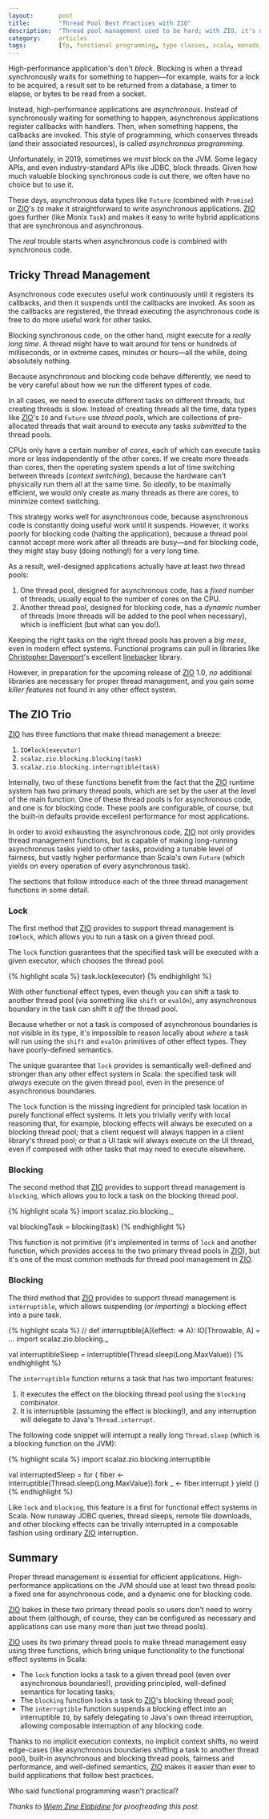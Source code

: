 ```yaml
---
layout:       post
title:        "Thread Pool Best Practices with ZIO"
description:  "Thread pool management used to be hard; with ZIO, it's now free."
category:     articles
tags:         [fp, functional programming, type classes, scala, monads, lenses, effects, reactive, scalaz, cats, mtl, monad transformers, zio]
---
```


High-performance application's don't _block_. Blocking is when a thread synchronously waits for something to happen&mdash;for example, waits for a lock to be acquired, a result set to be returned from a database, a timer to elapse, or bytes to be read from a socket.

Instead, high-performance applications are _asynchronous_. Instead of synchronously waiting for something to happen, asynchronous applications register callbacks with handlers. Then, when something happens, the callbacks are invoked. This style of programming, which conserves threads (and their associated resources), is called _asynchronous programming_.

Unfortunately, in 2019, sometimes we _must_ block on the JVM. Some legacy APIs, and even industry-standard APIs like JDBC, block threads. Given how much valuable blocking synchronous code is out there, we often have no choice but to use it.

These days, asynchronous data types like `Future` (combined with `Promise`) or [ZIO](https://github.com/scalaz/scalaz-zio)'s `IO` make it straightforward to write asynchronous applications. [ZIO](https://github.com/scalaz/scalaz-zio) goes further (like Monix `Task`) and makes it easy to write hybrid applications that are synchronous and asynchronous.

The _real_ trouble starts when asynchronous code is combined with synchronous code.

## Tricky Thread Management

Asynchronous code executes useful work continuously until it registers its callbacks, and then it suspends until the callbacks are invoked. As soon as the callbacks are registered, the thread executing the asynchronous code is free to do more useful work for other tasks.

Blocking synchronous code, on the other hand, might execute for a _really long time_. A thread might have to wait around for tens or hundreds of milliseconds, or in extreme cases, minutes or hours&mdash;all the while, doing absolutely nothing.

Because asynchronous and blocking code behave differently, we need to be very careful about how we run the different types of code.

In all cases, we need to execute different tasks on different threads, but creating threads is slow. Instead of creating threads all the time, data types like [ZIO](https://github.com/scalaz/scalaz-zio)'s `IO` and `Future` use _thread pools_, which are collections of pre-allocated threads that wait around to execute any tasks _submitted_ to the thread pools.

CPUs only have a certain number of _cores_, each of which can execute tasks more or less independently of the other cores. If we create more threads than cores, then the operating system spends a lot of time switching between threads (_context switching_), because the hardware can't physically run them all at the same time. So _ideally_, to be maximally efficient, we would only create as many threads as there are cores, to minimize context switching.

This strategy works well for asynchronous code, because asynchronous code is constantly doing useful work until it suspends. However, it works poorly for blocking code (halting the application), because a thread pool cannot accept more work after all threads are busy&mdash;and for blocking code, they might stay busy (doing nothing!) for a very long time.

As a result, well-designed applications actually have at least _two_ thread pools:

1. One thread pool, designed for asynchronous code, has a _fixed_ number of threads, usually equal to the number of cores on the CPU.
2. Another thread pool, designed for blocking code, has a _dynamic_ number of threads (more threads will be added to the pool when necessary), which is inefficient (but what can you do!).

Keeping the right tasks on the right thread pools has proven a _big mess_, even in modern effect systems. Functional programs can pull in libraries like [Christopher Davenport](https://twitter.com/davenpcm)'s excellent [linebacker](https://github.com/ChristopherDavenport/linebacker) library.

However, in preparation for the upcoming release of [ZIO](https://github.com/scalaz/scalaz-zio) 1.0, _no_ additional libraries are necessary for proper thread management, and you gain some _killer features_ not found in any other effect system.

## The ZIO Trio

[ZIO](https://github.com/scalaz/scalaz-zio) has three functions that make thread management a breeze:

1. `IO#lock(executor)`
2. `scalaz.zio.blocking.blocking(task)`
3. `scalaz.zio.blocking.interruptible(task)`

Internally, two of these functions benefit from the fact that the [ZIO](https://github.com/scalaz/scalaz-zio) runtime system has two primary thread pools, which are set by the user at the level of the main function. One of these thread pools is for asynchronous code, and one is for blocking code. These pools are configurable, of course, but the built-in defaults provide excellent performance for most applications.

In order to avoid exhausting the asynchronous code, [ZIO](https://github.com/scalaz/scalaz-zio) not only provides thread management functions, but is capable of making long-running asynchronous tasks yield to other tasks, providing a tunable level of fairness, but vastly higher performance than Scala's own `Future` (which yields on every operation of every asynchronous task).

The sections that follow introduce each of the three thread management functions in some detail.

### Lock

The first method that [ZIO](https://github.com/scalaz/scalaz-zio) provides to support thread management is `IO#lock`, which allows you to run a task on a given thread pool.

The `lock` function guarantees that the specified task will be executed with a given executor, which chooses the thread pool.

{% highlight scala %}
task.lock(executor)
{% endhighlight %}

With other functional effect types, even though you can shift a task to another thread pool (via something like `shift` or `evalOn`), any asynchronous boundary in the task can shift it _off_ the thread pool. 

Because whether or not a task is composed of asynchronous boundaries is not visible in its type, it's impossible to reason locally about _where_ a task will run using the `shift` and `evalOn` primitives of other effect types. They have poorly-defined semantics.

The unique guarantee that `lock` provides is semantically well-defined and stronger than any other effect system in Scala: the specified task will _always_ execute on the given thread pool, even in the presence of asynchronous boundaries. 

The `lock` function is the missing ingredient for principled task location in purely functional effect systems. It lets you trivially verify with local reasoning that, for example, blocking effects will always be executed on a blocking thread pool; that a client request will always happen in a client library's thread pool; or that a UI task will always execute on the UI thread, even if composed with other tasks that may need to execute elsewhere.

### Blocking

The second method that [ZIO](https://github.com/scalaz/scalaz-zio) provides to support thread management is `blocking`, which allows you to lock a task on the blocking thread pool.

{% highlight scala %}
import scalaz.zio.blocking._

val blockingTask = blocking(task)
{% endhighlight %}

This function is not primitive (it's implemented in terms of `lock` and another function, which provides access to the two primary thread pools in [ZIO](https://github.com/scalaz/scalaz-zio)), but it's one of the most common methods for thread pool management in [ZIO](https://github.com/scalaz/scalaz-zio).

### Blocking

The third method that [ZIO](https://github.com/scalaz/scalaz-zio) provides to support thread management is `interruptible`, which allows suspending (or _importing_) a blocking effect into a pure task.

{% highlight scala %}
// def interruptible[A](effect: => A): IO[Throwable, A] = ...
import scalaz.zio.blocking._

val interruptibleSleep =
  interruptible(Thread.sleep(Long.MaxValue))
{% endhighlight %}

The `interruptible` function returns a task that has two important features:

1. It executes the effect on the blocking thread pool using the `blocking` combinator.
2. It is interruptible (assuming the effect is blocking!), and any interruption will delegate to Java's `Thread.interrupt`.

The following code snippet will interrupt a really long `Thread.sleep` (which is a blocking function on the JVM):

{% highlight scala %}
import scalaz.zio.blocking.interruptible

val interruptedSleep =
  for {
    fiber <- interruptible(Thread.sleep(Long.MaxValue)).fork
    _     <- fiber.interrupt
  } yield ()
{% endhighlight %}

Like `lock` and `blocking`, this feature is a first for functional effect systems in Scala. Now runaway JDBC queries, thread sleeps, remote file downloads, and other blocking effects can be trivally interrupted in a composable fashion using ordinary [ZIO](https://github.com/scalaz/scalaz-zio) interruption.

## Summary 

Proper thread management is essential for efficient applications. High-performance applications on the JVM should use at least two thread pools: a fixed one for asynchronous code, and a dynamic one for blocking code.

[ZIO](https://github.com/scalaz/scalaz-zio) bakes in these two primary thread pools so users don't need to worry about them (although, of course, they can be configured as necessary and applications can use many more than just two thread pools).

[ZIO](https://github.com/scalaz/scalaz-zio) uses its two primary thread pools to make thread management easy using three functions, which bring unique functionality to the functional effect systems in Scala:

 * The `lock` function locks a task to a given thread pool (even over asynchronous boundaries!), providing principled, well-defined semantics for locating tasks;
 * The `blocking` function locks a task to [ZIO](https://github.com/scalaz/scalaz-zio)'s blocking thread pool; 
 * The `interruptible` function suspends a blocking effect into an interruptible `IO`, by safely delegating to Java's own thread interruption, allowing composable interruption of any blocking code.

Thanks to no implicit execution contexts, no implicit context shifts, no weird edge-cases (like asynchronous boundaries shifting a task to another thread pool), built-in asynchronous and blocking thread pools, fairness and performance, and well-defined semantics, [ZIO](https://github.com/scalaz/scalaz-zio) makes it easier than ever to build applications that follow best practices.

Who said functional programming wasn't practical?

_Thanks to [Wiem Zine Elabidine](http://twitter.com/wiemzin) for proofreading this post._